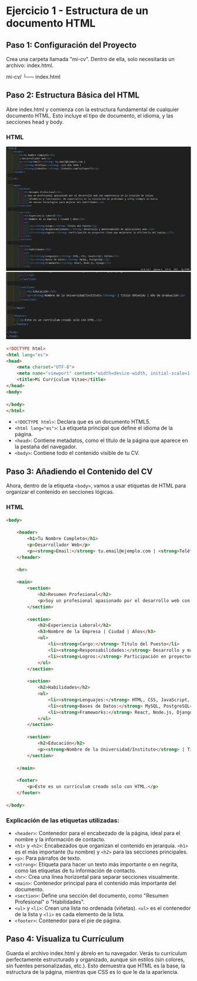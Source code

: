 # Ejercicio 1 - Estructura de un documento HTML

## Paso 1: Configuración del Proyecto
Crea una carpeta llamada "mi-cv". Dentro de ella, solo necesitarás un archivo: index.html.

mi-cv/
└── index.html

## Paso 2: Estructura Básica del HTML
Abre index.html y comienza con la estructura fundamental de cualquier documento HTML. Esto incluye el tipo de documento, el idioma, y las secciones head y body.

### HTML
![Codigo html Ejercicio 1 ](assets/CodigoEjer1_1.png)
![Codigo html Ejercicio 1 ](assets/CodigoEjer1_2.png)
```html
<!DOCTYPE html>
<html lang="es">
<head>
    <meta charset="UTF-8">
    <meta name="viewport" content="width=device-width, initial-scale=1.0">
    <title>Mi Currículum Vitae</title>
</head>
<body>
    
</body>
</html>
```

- `<!DOCTYPE html>`: Declara que es un documento HTML5.
- `<html lang="es">`: La etiqueta principal que define el idioma de la página.
- `<head>`: Contiene metadatos, como el título de la página que aparece en la pestaña del navegador.
- `<body>`: Contiene todo el contenido visible de tu CV.

## Paso 3: Añadiendo el Contenido del CV
Ahora, dentro de la etiqueta `<body>`, vamos a usar etiquetas de HTML para organizar el contenido en secciones lógicas.

### HTML

```html
<body>

    <header>
        <h1>Tu Nombre Completo</h1>
        <p>Desarrollador Web</p>
        <p><strong>Email:</strong> tu.email@ejemplo.com | <strong>Teléfono:</strong> +123 456 7890 | <strong>LinkedIn:</strong> linkedin.com/in/tuperfil</p>
    </header>

    <hr>

    <main>
        <section>
            <h2>Resumen Profesional</h2>
            <p>Soy un profesional apasionado por el desarrollo web con experiencia en la creación de sitios dinámicos y funcionales. Me especializo en la resolución de problemas y estoy siempre en busca de nuevas tecnologías para mejorar mis habilidades.</p>
        </section>

        <section>
            <h2>Experiencia Laboral</h2>
            <h3>Nombre de la Empresa | Ciudad | Años</h3>
            <ul>
                <li><strong>Cargo:</strong> Título del Puesto</li>
                <li><strong>Responsabilidades:</strong> Desarrollo y mantenimiento de aplicaciones web.</li>
                <li><strong>Logros:</strong> Participación en proyectos clave que mejoraron la eficiencia del equipo.</li>
            </ul>
        </section>

        <section>
            <h2>Habilidades</h2>
            <ul>
                <li><strong>Lenguajes:</strong> HTML, CSS, JavaScript, Python</li>
                <li><strong>Bases de Datos:</strong> MySQL, PostgreSQL</li>
                <li><strong>Frameworks:</strong> React, Node.js, Django</li>
            </ul>
        </section>

        <section>
            <h2>Educación</h2>
            <p><strong>Nombre de la Universidad/Instituto</strong> | Título Obtenido | Año de Graduación</p>
        </section>

    </main>

    <footer>
        <p>Este es un currículum creado solo con HTML.</p>
    </footer>

</body>
```

### Explicación de las etiquetas utilizadas:
- `<header>`: Contenedor para el encabezado de la página, ideal para el nombre y la información de contacto.
- `<h1>` y `<h2>`: Encabezados que organizan el contenido en jerarquía. `<h1>` es el más importante (tu nombre) y `<h2>` para las secciones principales.
- `<p>`: Para párrafos de texto.
- `<strong>`: Etiqueta para hacer un texto más importante o en negrita, como las etiquetas de tu información de contacto.
- `<hr>`: Crea una línea horizontal para separar secciones visualmente.
- `<main>`: Contenedor principal para el contenido más importante del documento.
- `<section>`: Define una sección del documento, como "Resumen Profesional" o "Habilidades".
- `<ul>` y `<li>`: Crean una lista no ordenada (viñetas). `<ul>` es el contenedor de la lista y `<li>` es cada elemento de la lista.
- `<footer>`: Contenedor para el pie de página.

## Paso 4: Visualiza tu Currículum
Guarda el archivo index.html y ábrelo en tu navegador.
Verás tu currículum perfectamente estructurado y organizado, aunque sin estilos (sin colores, sin fuentes personalizadas, etc.). Esto demuestra que HTML es la base, la estructura de la página, mientras que CSS es lo que le da la apariencia.
